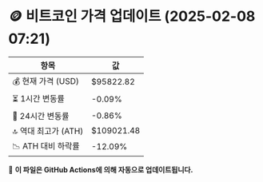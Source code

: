 # 🪙 비트코인 가격 업데이트 (2025-02-08 07:21)

| 항목                | 값 |
|--------------------|----------------|
| 💰 현재 가격 (USD) | $95822.82 |
| ⏳ 1시간 변동률    | -0.09% |
| 📆 24시간 변동률   | -0.86% |
| 🔝 역대 최고가 (ATH) | $109021.48 |
| 📉 ATH 대비 하락률 | -12.09% |

🔄 **이 파일은 GitHub Actions에 의해 자동으로 업데이트됩니다.**
